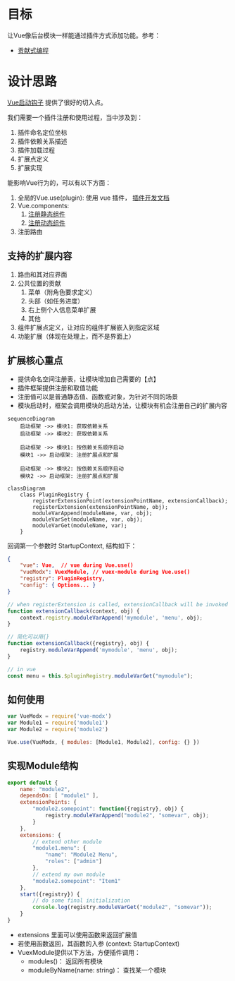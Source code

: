 # 目标

让Vue像后台模块一样能通过插件方式添加功能。参考：

* [贡献式编程](https://blog.csdn.net/kmtong/article/details/39022525)


# 设计思路

[Vue启动钩子](https://cn.vuejs.org/v2/guide/instance.html#%E5%AE%9E%E4%BE%8B%E7%94%9F%E5%91%BD%E5%91%A8%E6%9C%9F%E9%92%A9%E5%AD%90)
提供了很好的切入点。

我们需要一个插件注册和使用过程，当中涉及到：

1. 插件命名定位坐标
2. 插件依赖关系描述
3. 插件加载过程
4. 扩展点定义
5. 扩展实现


能影响Vue行为的，可以有以下方面：

1. 全局的Vue.use(plugin): 使用 vue 插件， [插件开发文档](https://cn.vuejs.org/v2/guide/plugins.html)
2. Vue.components: 
   1. [注册静态组件](https://cn.vuejs.org/v2/guide/components-registration.html)
   2. [注册动态组件](https://cn.vuejs.org/v2/guide/components-dynamic-async.html)
3. 注册路由


## 支持的扩展内容

1. 路由和其对应界面
2. 公共位置的贡献
   1. 菜单（附角色要求定义）
   2. 头部（如任务进度）
   3. 右上侧个人信息菜单扩展
   4. 其他
3. 组件扩展点定义，让对应的组件扩展嵌入到指定区域
4. 功能扩展（体现在处理上，而不是界面上）


## 扩展核心重点

* 提供命名空间注册表，让模块增加自己需要的【点】
* 插件框架提供注册和取值功能
* 注册值可以是普通静态值、函数或对象，为针对不同的场景
* 模块启动时，框架会调用模块的启动方法，让模块有机会注册自己的扩展内容


```mermaid
sequenceDiagram
    启动框架 ->> 模块1: 获取依赖关系
    启动框架 ->> 模块2: 获取依赖关系

    启动框架 ->> 模块1: 按依赖关系顺序启动
    模块1 ->> 启动框架: 注册扩展点和扩展

    启动框架 ->> 模块2: 按依赖关系顺序启动
    模块2 ->> 启动框架: 注册扩展点和扩展

```


```mermaid
classDiagram
    class PluginRegistry {
        registerExtensionPoint(extensionPointName, extensionCallback);
        registerExtension(extensionPointName, obj);
        moduleVarAppend(moduleName, var, obj);
        moduleVarSet(moduleName, var, obj);
        moduleVarGet(moduleName, var);
    }
```

回调第一个参数时 StartupContext, 结构如下：

```json
{
    "vue": Vue,  // vue during Vue.use()
    "vueModx": VuexModule, // vuex-module during Vue.use()
    "registry": PluginRegistry,
    "config": { Options... }
}
```

```js
// when registerExtension is called, extensionCallback will be invoked
function extensionCallback(context, obj) {
    context.registry.moduleVarAppend('mymodule', 'menu', obj);
}
```

```js
// 简化可以用{}
function extensionCallback({registry}, obj) {
    registry.moduleVarAppend('mymodule', 'menu', obj);
}
```

```js
// in vue
const menu = this.$pluginRegistry.moduleVarGet("mymodule");
```

## 如何使用

```js
var VueModx = require('vue-modx')
var Module1 = require('module1')
var Module2 = require('module2')

Vue.use(VueModx, { modules: [Module1, Module2], config: {} })
```

## 实现Module结构

```js
export default {
    name: "module2",
    dependsOn: [ "module1" ],
    extensionPoints: {
        "module2.somepoint": function({registry}, obj) {
            registry.moduleVarAppend("module2", "somevar", obj);
        }
    },
    extensions: {
        // extend other module
        "module1.menu": {
            "name": "Module2 Menu",
            "roles": ["admin"]
        },
        // extend my own module
        "module2.somepoint": "Item1"
    },
    start({registry}) {
        // do some final initialization
        console.log(registry.moduleVarGet("module2", "somevar"));
    }
}
```

* extensions 里面可以使用函数来返回扩展值
* 若使用函数返回，其函数的入参 (context: StartupContext)
* VuexModule提供以下方法，方便插件调用：
  * modules()： 返回所有模块
  * moduleByName(name: string)： 查找某一个模块
